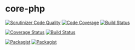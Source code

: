 # core-php

[![Scrutinizer Code Quality](https://scrutinizer-ci.com/g/jobles/core-php/badges/quality-score.png?b=master)](https://scrutinizer-ci.com/g/jobles/core-php/?branch=master)
[![Code Coverage](https://scrutinizer-ci.com/g/jobles/core-php/badges/coverage.png?b=master)](https://scrutinizer-ci.com/g/jobles/core-php/?branch=master)
[![Build Status](https://scrutinizer-ci.com/g/jobles/core-php/badges/build.png?b=master)](https://scrutinizer-ci.com/g/jobles/core-php/build-status/master)

[![Coverage Status](https://coveralls.io/repos/github/jobles/core-php/badge.svg?branch=master)](https://coveralls.io/github/jobles/core-php?branch=master)
[![Build Status](https://travis-ci.org/jobles/core-php.svg?branch=master)](https://travis-ci.org/jobles/core-php)

[![Packagist](https://img.shields.io/packagist/dt/jobles/core-php.svg)]()
[![Packagist](https://img.shields.io/packagist/v/jobles/core-php.svg)]()
